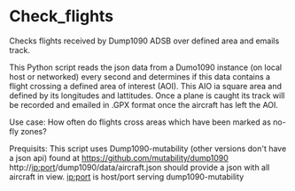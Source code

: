 # Check_flights
Checks flights received by Dump1090 ADSB over defined area and emails track.

This Python script reads the json data from a Dumo1090 instance (on local host or networked) every second and determines
if this data contains a flight crossing a defined area of interest (AOI). This AIO ia square area and defined by its longitudes 
and lattitudes.
Once a plane is caught its track will be recorded and emailed in .GPX format once the aircraft has left the AOI.

Use case: How often do flights cross areas which have been marked as no-fly zones?

Prequisits:
This script uses Dump1090-mutability (other versions don't have a json api) found at https://github.com/mutability/dump1090
http://<ip:port>/dump1090/data/aircraft.json should provide a json with all aircraft in view.
<ip:port> is host/port serving dump1090-mutability
